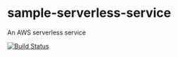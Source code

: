 # sample-serverless-service
An AWS serverless service

[![Build Status](https://travis-ci.org/happysathya/sample-serverless-service.svg?branch=master)](https://travis-ci.org/happysathya/sample-serverless-service)
